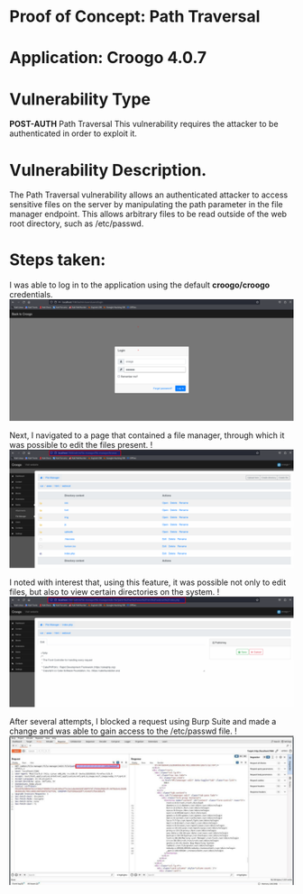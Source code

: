 # Proof of Concept: Path Traversal

# Application: Croogo 4.0.7

# Vulnerability Type
**POST-AUTH** Path Traversal This vulnerability requires the attacker to be authenticated in order to exploit it.

# Vulnerability Description. 
The Path Traversal vulnerability allows an authenticated attacker to access sensitive files on the server by manipulating the path parameter in the file manager endpoint. This allows arbitrary files to be read outside of the web root directory, such as /etc/passwd. 

# Steps taken:

I was able to log in to the application using the default **croogo/croogo** credentials. 
![Login Screenshot](https://github.com/jacopo1223/jacopo.github/blob/main/CVE-2024-42718/login.png?raw=true)

Next, I navigated to a page that contained a file manager, through which it was possible to edit the files present. 
!![2 Step Screenshot](https://github.com/jacopo1223/jacopo.github/blob/main/CVE-2024-42718/2%20step.png?raw=true)

I noted with interest that, using this feature, it was possible not only to edit files, but also to view certain directories on the system. !![Step 3 Screenshot](https://github.com/jacopo1223/jacopo.github/blob/main/CVE-2024-42718/step%203.png?raw=true)


After several attempts, I blocked a request using Burp Suite and made a change and was able to gain access to the /etc/passwd file. !![Descrizione dell'immagine](https://github.com/jacopo1223/jacopo.github/blob/main/CVE-2024-42718/photo_5836678526416307049_y.jpg?raw=true)


